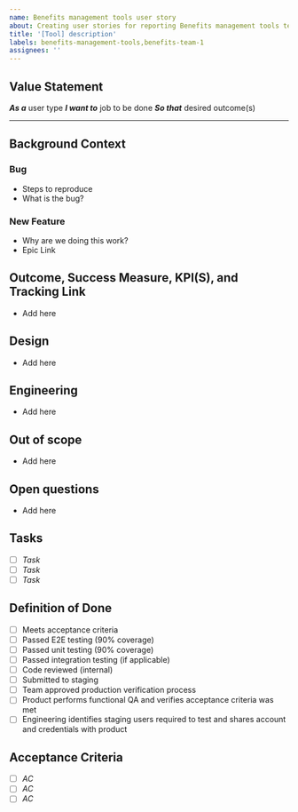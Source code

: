 ```yaml
---
name: Benefits management tools user story
about: Creating user stories for reporting Benefits management tools team
title: '[Tool] description'
labels: benefits-management-tools,benefits-team-1
assignees: ''
---
```


## Value Statement
**_As a_** user type
**_I want to_** job to be done
**_So that_** desired outcome(s)

---
## Background Context
### Bug
- Steps to reproduce
- What is the bug?

### New Feature
- Why are we doing this work?
- Epic Link

## Outcome, Success Measure, KPI(S), and Tracking Link
- Add here

## Design
- Add here

## Engineering 
- Add here

## Out of scope
- Add here

## Open questions
- Add here

## Tasks
- [ ] _Task_
- [ ] _Task_
- [ ] _Task_

## Definition of Done
- [ ] Meets acceptance criteria
- [ ] Passed E2E testing (90% coverage)
- [ ] Passed unit testing (90% coverage)
- [ ] Passed integration testing (if applicable)
- [ ] Code reviewed (internal)
- [ ] Submitted to staging
- [ ] Team approved production verification process
- [ ] Product performs functional QA and verifies acceptance criteria was met
- [ ] Engineering identifies staging users required to test and shares account and credentials with product

## Acceptance Criteria
- [ ] _AC_
- [ ] _AC_
- [ ] _AC_
